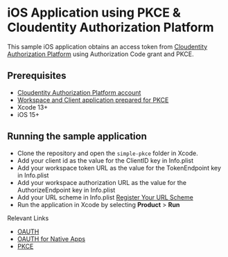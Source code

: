 
# iOS Application using PKCE & Cloudentity Authorization Platform

This sample iOS application obtains an access token from [Cloudentity Authorization Platform](https://cloudentity.com/) using Authorization Code grant and PKCE.

## Prerequisites
 - [Cloudentity Authorization Platform account](https://authz.cloudentity.io/register)
 - [Workspace and Client application prepared for PKCE](https://docs.authorization.cloudentity.com/features/oauth/grant_flows/auth_code_with_pkce/?q=pkce)
 - Xcode 13+
 - iOS 15+
 
## Running the sample application
 - Clone the repository and open the `simple-pkce` folder in Xcode. 
 - Add your client id as the value for the ClientID key in Info.plist
 - Add your workspace token URL as the value for the TokenEndpoint key in Info.plist
 - Add your workspace authorization URL as the value for the AuthorizeEndpoint key in Info.plist
 - Add your URL scheme in Info.plist [Register Your URL Scheme](https://developer.apple.com/documentation/xcode/defining-a-custom-url-scheme-for-your-app)
 - Run the application in Xcode by selecting **Product** > **Run**
 
 
Relevant Links
 - [OAUTH](https://datatracker.ietf.org/doc/html/rfc6749)
 - [OAUTH for Native Apps](https://datatracker.ietf.org/doc/html/rfc8252)
 - [PKCE](https://datatracker.ietf.org/doc/html/rfc7636)

